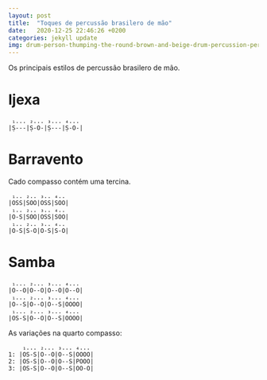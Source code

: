 ```yaml
---
layout: post
title:  "Toques de percussão brasilero de mão"
date:   2020-12-25 22:46:26 +0200
categories: jekyll update
img: drum-person-thumping-the-round-brown-and-beige-drum-percussion-percussion-image.jpg
---
```

Os principais estilos de percussão brasilero de mão.

# Ijexa

```
 ₁... ₂... ₃... ₄...
|Ṣ---|Ṣ-O-|Ṣ---|Ṣ-O-|

```


# Barravento

Cado compasso contém uma tercina.
```
 ₁.. ₂.. ₃.. ₄..
|OSS|SOO|OSS|SOO|
 ₁.. ₂.. ₃.. ₄..
|O-S|SOO|OSS|SOO|
 ₁.. ₂.. ₃.. ₄..
|O-S|S-O|O-S|S-O|
```

# Samba

```
 ₁... ₂... ₃... ₄...
|O--O|O--O|O--O|O--O|
 ₁... ₂... ₃... ₄...
|O--S|O--O|O--S|OOOO|
 ₁... ₂... ₃... ₄...
|OS-S|O--O|O--S|OOOO|
```

As variações na quarto compasso:

```
    ₁... ₂... ₃... ₄...
1: |OS-S|O--O|O--S|OOOO|
2: |OS-S|O--O|O--S|POOO|
3: |OS-S|O--O|O--S|OO-O|
```
